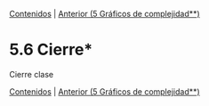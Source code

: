 [Contenidos](../Contenidos.md) \| [Anterior (5 Gráficos de complejidad**)](06_gráficos_de_complejidad.md)

# 5.6 Cierre*

Cierre clase



[Contenidos](../Contenidos.md) \| [Anterior (5 Gráficos de complejidad**)](06_gráficos_de_complejidad.md)

